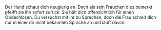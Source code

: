 Der Hund schaut dich neugierig an. Doch als sein Frauchen dies bemerkt pfeifft sie ihn sofort zurück.
Sie hält dich offensichtlich für einen Obdachlosen. Du versuchst mit ihr zu Sprechen, doch die Frau
schreit dich nur in einer dir nicht bekannten Sprache an und läuft davon.
